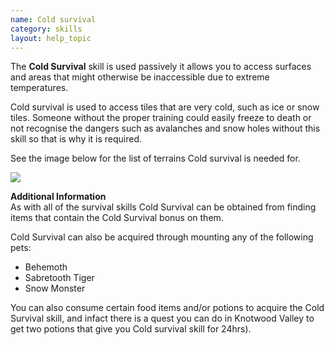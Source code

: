 ```yaml
---
name: Cold survival
category: skills
layout: help_topic
---
```

The **Cold Survival** skill is used passively it allows you to access surfaces and areas that might otherwise be inaccessible due to extreme temperatures.

Cold survival is used to access tiles that are very cold, such as ice or snow tiles. Someone without the proper training could easily freeze to death or not recognise the dangers such as avalanches and snow holes without this skill so that is why it is required.

See the image below for the list of terrains Cold survival is needed for.

[![](https://lohcdn.com/images/t_survival.png)](https://lohcdn.com/images/survival.png)

**Additional Information**  
As with all of the survival skills Cold Survival can be obtained from finding items that contain the Cold Survival bonus on them.

Cold Survival can also be acquired through mounting any of the following pets:

*   Behemoth
*   Sabretooth Tiger
*   Snow Monster

You can also consume certain food items and/or potions to acquire the Cold Survival skill, and infact there is a quest you can do in Knotwood Valley to get two potions that give you Cold survival skill for 24hrs).